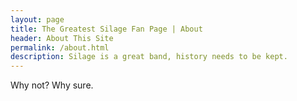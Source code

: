 ```yaml
---
layout: page
title: The Greatest Silage Fan Page | About
header: About This Site
permalink: /about.html
description: Silage is a great band, history needs to be kept.
---
```


Why not?  Why sure.
